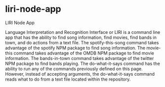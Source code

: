 # liri-node-app

LIRI Node App

Language Interpretation and Recognition Interface or LIRI is a command line app that has the ability to find song information, find movies, find bands in town, and do actions from a text file. The spotify-this-song command takes advantage of the spotify NPM package to find song information. The movie-this command takes advantage of the OMDB NPM package to find movie information. The bands-in-town command takes advantage of the twitter NPM package to find bands playing. The do-what-it-says command has the ability to run any of the commands previously defined on this page.  However, instead of accepting arguments, the do-what-it-says command reads what to do from a text file located within the repository.
